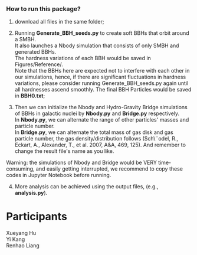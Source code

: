 ### How to run this package?

1. download all files in the same folder;

2. Running **Generate_BBH_seeds.py** to create soft BBHs that orbit around a SMBH.  
It also launches a Nbody simulation that consists of only SMBH and generated BBHs.  
The hardness variations of each BBH would be saved in Figures/Reference/.  
Note that the BBHs here are expected not to interfere with each other in our simulations, hence, if there are significant fluctuations in hardness variations, please consider running Generate_BBH_seeds.py again until all hardnesses ascend smoothly.
The final BBH Particles would be saved in **BBH0.txt**;

3. Then we can initialize the Nbody and Hydro-Gravity Bridge simulations of BBHs in galactic nuclei by **Nbody.py** and **Bridge.py** respectively.  
In **Nbody.py**, we can alternate the range of other particles' masses and particle number.  
In **Bridge.py**, we can alternate the total mass of gas disk and gas particle number, the gas density/distribution follows (Sch\¨odel, R., Eckart, A., Alexander, T., et al. 2007, A&A, 469, 125). And remember to change the result file's name as you like.  

Warning: the simulations of Nbody and Bridge would be VERY time-consuming, and easily getting interrupted, we recommend to copy these codes in Jupyter Notebook before running.

4. More analysis can be achieved using the output files, (e.g., **analysis.py**).

# Participants
Xueyang Hu  
Yi Kang  
Renhao Liang  
